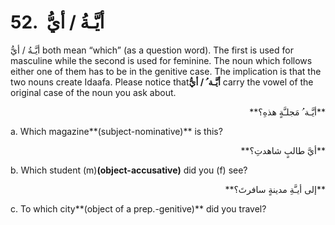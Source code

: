 52.  أيَّـةُ / أيُّ
===================

أيَّـةُ / أيُّ both mean “which” (as a question word). The first is used
for masculine while the second is used for feminine. The noun which
follows either one of them has to be in the genitive case. The
implication is that the two nouns create Idaafa. Please notice
that**أيَّـة ُ / أيُّ** carry the vowel of the original case of the noun
you ask about.

<p dir="rtl">
**أيَّـة ُ مَجلـَّةٍ هذهِ؟**
</p>

a. Which magazine**(subject-nominative)** is this?

<p dir="rtl">
**أيَّ طالبٍ شاهدتِ؟**
</p>

b. Which student (m)**(object-accusative)** did you (f) see?

<p dir="rtl">
**إلی أيـَّةِ مدينةٍ سافرتَ؟**
</p>

c. To which city**(object of a prep.-genitive)** did you travel?


